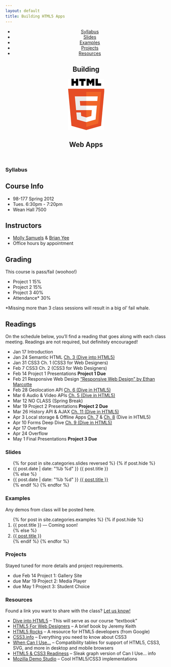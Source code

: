 ```yaml
---
layout: default
title: Building HTML5 Apps
---
```


<header>
  <nav>
    <ul>
      <li><a href="#syllabus">Syllabus</a></li>
      <li><a href="#slides">Slides</a></li>
      <li><a href="#examples">Examples</a></li>
      <li><a href="#projects">Projects</a></li>
      <li><a href="#resources">Resources</a></li>
    </ul>
  </nav>
  <section class="container">
    <h1>Building</h1>
    <img class="html5-logo" src="/img/html5_logo.jpg" />
    <h1>Web Apps</h1>
  </section>
</header>

<section id="syllabus">
  <section class="container">  
    <h1>Syllabus</h1>
    <h2>Course Info</h2> 
    <ul class="info">
      <li>98-177 Spring 2012</li>
      <li>Tues. 6:30pm - 7:20pm</li>
      <li>Wean Hall 7500</li>
    </ul>
    <h2>Instructors</h2>
    <ul class="info">
      <li><a href="mailto:msamuels@cmu.edu">Molly Samuels</a> &amp; <a href="mailto:byee@cmu.edu">Brian Yee</a></li>
      <li>Office hours by appointment</li>
    </ul>
    <h2>Grading</h2>
    <p>This course is pass/fail (woohoo!)</p>
    <ul class="grading">
      <li><label>Project 1</label> 15%</li>
      <li><label>Project 2</label> 15%</li>
      <li><label>Project 3</label> 40%</li>
      <li><label>Attendance*</label> 30%</li>
    </ul>
    <p class="footnote">*Missing more than 3 class sessions will result in a big ol&#146; fail whale.</p>
    <h2>Readings</h2>
    <p>On the schedule below, you&#146;ll find a reading that goes along with each class meeting. Readings are not required, but definitely encouraged!</p>
    <ul class="card-list">
      <li>
        <label>Jan 17</label>
        <span class="topic">Introduction</span>
        <span class="work"></span>
      </li>
      <li>
        <label>Jan 24</label>
        <span class="topic">Semantic HTML</span>
        <span class="work"><a class="external" href="http://diveintohtml5.info/semantics.html" target="_blank">Ch. 3 (Dive into HTML5)</a></span>
      </li>
      <li>
        <label>Jan 31</label>
        <span class="topic">CSS3</span>
        <span class="work">Ch. 1 (CSS3 for Web Designers)</span>
      </li>
      <li>
        <label>Feb 7</label>
        <span class="topic">CSS3</span>
        <span class="work">Ch. 2 (CSS3 for Web Designers)</span>
      </li>
      <li>
        <label>Feb 14</label>
        <span class="topic">Project 1 Presentations</span>
        <span class="work"><strong>Project 1 Due</strong></span>
      </li>
      <li>
        <label>Feb 21</label>
        <span class="topic">Responsive Web Design</span>
        <span class="work"><a class="external" href="http://www.alistapart.com/articles/responsive-web-design/" target="_blank">&#147;Responsive Web Design&#148; by Ethan Marcotte</a></span>
      </li>
      <li>
        <label>Feb 28</label>
        <span class="topic">Geolocation API</span>
        <span class="work"><a class="external" href="http://diveintohtml5.info/geolocation.html" target="_blank">Ch. 6 (Dive in HTML5)</a></span>
      </li>
      <li>
        <label>Mar 6</label>
        <span class="topic">Audio &amp; Video APIs</span>
        <span class="work"><a class="external" href="http://diveintohtml5.info/video.html" target="_blank">Ch. 5 (Dive in HTML5)</a></span>
      </li>
      <li class="unreleased">
        <label>Mar 12</label>
        <span class="topic">NO CLASS</span>
        <span class="work">(Spring Break)</span>
      </li>
      <li>
        <label>Mar 19</label>
        <span class="topic">Project 2 Presentations</span>
        <span class="work"><strong>Project 2 Due</strong></span>
      </li>
      <li>
        <label>Mar 26</label>
        <span class="topic">History API &amp; AJAX</span>
        <span class="work"><a class="external" href="http://diveintohtml5.info/history.html" target="_blank">Ch. 11 (Dive in HTML5)</a></span>
      </li>
      <li>
        <label>Apr 3</label>
        <span class="topic">Local storage &amp; Offline Apps</span>
        <span class="work"><a class="external" href="http://diveintohtml5.info/storage.html" target="_blank">Ch. 7</a> &amp; <a class="external" href="http://diveintohtml5.info/offline.html" target="_blank">Ch. 8</a> (Dive in HTML5)</span>
      </li>
      <li>
        <label>Apr 10</label>
        <span class="topic">Forms Deep Dive</span>
        <span class="work"><a class="external" href="http://diveintohtml5.info/forms.html" target="_blank">Ch. 9 (Dive in HTML5)</a></span>
      </li>
      <li>
        <label>Apr 17</label>
        <span class="topic">Overflow</span>
        <span class="work"></span>
      </li>
      <li>
        <label>Apr 24</label>
        <span class="topic">Overflow</span>
        <span class="work"></span>
      </li>
      <li>
        <label>May 1</label>
        <span class="topic">Final Presentations</span>
        <span class="work"><strong>Project 3 Due</strong></span>
      </li>
    </ul>
  </section>
</section>

<section id="slides">
  <section class="container">
    <h1>Slides</h1>
    <ul class="card-list">
    {% for post in site.categories.slides reversed %}
      {% if post.hide %}
      <li class="unreleased">
        <label>{{ post.date | date: "%b %d" }}</label>
        <span class="topic">{{ post.title }}</span>
      </li>
      {% else %}
      <li>
        <label>{{ post.date | date: "%b %d" }}</label>
        <a href="{{ post.url }}" class="topic">{{ post.title }}</a>
      </li>
      {% endif %}
    {% endfor %}
    </ul>
  </section>
</section>

<section id="examples">
  <section class="container">
    <h1>Examples</h1>
    <p>Any demos from class will be posted here.</p>
    <ol>
    {% for post in site.categories.examples %}
      {% if post.hide %}
      <li class="unreleased"><span class="unreleased-link">{{ post.title }}</span> &mdash; <span class="unreleased-txt">Coming soon!</span></li>
      {% else %}
      <li><a href="{{ post.url }}">{{ post.title }}</a></li>
      {% endif %}
    {% endfor %}
    </ol>
  </section>
</section>

<section id="projects">
  <section class="container">
    <h1>Projects</h1>
    <p>Stayed tuned for more details and project requirements.</p>
    <ul class="card-list">
      <li>
        <label>due Feb 14</label>
        <span class="topic">Project 1: Gallery Site</span>
      </li>
      <li>
        <label>due Mar 19</label>
        <span class="topic">Project 2: Media Player</span>
      </li>
      <li>
        <label>due May 1</label>
        <span class="topic">Project 3: Student Choice</span>
      </li>
    </ul>
  </section>
</section>

<section id="resources">
  <section class="container">
    <h1>Resources</h1>
    <p>Found a link you want to share with the class? <a href="mailto:msamuels@cmu.edu">Let us know!</a></p>
    <ul class="card-list">
      <li>
        <a href="http://diveintohtml5.info" target="_blank">Dive into HTML5</a> &ndash; This will serve as our course &#147;textbook&#148;
      </li>
      <li>
        <a href="http://html5forwebdesigners.com" target="_blank">HTML5 For Web Designers</a> &ndash; A brief book by Jeremy Keith
      </li>
      <li>
        <a href="http://www.html5rocks.com/en/" target="_blank">HTML5 Rocks</a> &ndash; A resource for HTML5 developers (from Google)
      </li>
      <li>
        <a href="http://css3.info" target="_blank">CSS3.info</a> &ndash; Everything you need to know about CSS3
      </li>
      <li>
        <a href="http://caniuse.com/" target="_blank">When Can I Use...</a> &ndash; Compatibility tables for support of HTML5, CSS3, SVG, and more in desktop and mobile browsers
      </li>
      <li>
        <a href="http://html5readiness.com" target="_blank">HTML5 &amp; CSS3 Readiness</a> &ndash; Sleak graph version of Can I Use... info
      </li>
      <li>
        <a href="https://developer.mozilla.org/en-US/demos/tag/tech:html5/" target="_blank">Mozilla Demo Studio</a> &ndash; Cool HTML5/CSS3 implementations
      </li>
    </ul>
  </section>
</section>